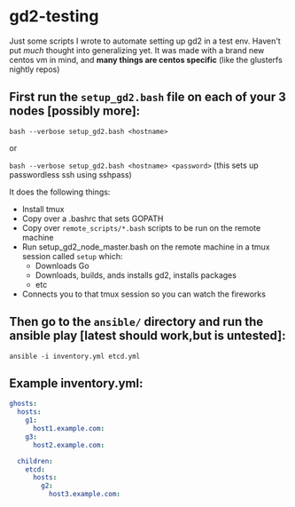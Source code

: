 # gd2-testing
Just some scripts I wrote to automate setting up gd2 in a test env. Haven't put *much* thought into generalizing yet.
It was made with a brand new centos vm in mind, and **many things are centos specific** (like the glusterfs nightly repos)



## First run the `setup_gd2.bash` file on each of your 3 nodes [possibly more]:
`bash --verbose setup_gd2.bash <hostname>`

or

`bash --verbose setup_gd2.bash <hostname> <password>` (this sets up passwordless ssh using sshpass)

It does the following things:
  - Install tmux
  - Copy over a .bashrc that sets GOPATH
  - Copy over `remote_scripts/*.bash` scripts to be run on the remote machine
  - Run setup_gd2_node_master.bash on the remote machine in a tmux session called `setup` which:
    - Downloads Go
    - Downloads, builds, ands installs gd2, installs packages
    - etc
  - Connects you to that tmux session so you can watch the fireworks
  


## Then go to the `ansible/` directory and run the ansible play [latest should work,but is untested]:

`ansible -i inventory.yml etcd.yml`


## Example inventory.yml:

```yml
ghosts:
  hosts:
    g1:
      host1.example.com:
    g3:
      host2.example.com:

  children:
    etcd:
      hosts:
        g2:
          host3.example.com:

```


